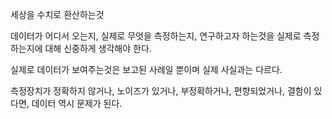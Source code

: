 세상을 수치로 환산하는것

데이터가 어디서 오는지, 실제로 무엇을 측정하는지, 연구하고자 하는것을 실제로 측정하는지에 대해 신중하게 생각해야 한다.

실제로 데이터가 보여주는것은 보고된 사례일 뿐이며 실제 사실과는 다르다.

측정장치가 정확하지 않거나, 노이즈가 있거나, 부정확하거나, 편향되었거나, 결함이 있다면, 데이터 역시 문제가 된다.